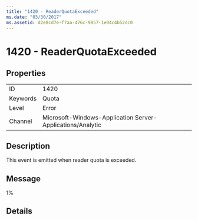 ```yaml
---
title: "1420 - ReaderQuotaExceeded"
ms.date: "03/30/2017"
ms.assetid: d2e8cd7e-f7aa-476c-9857-1e04c4b52dc0
---
```

# 1420 - ReaderQuotaExceeded
## Properties  
  
|||  
|-|-|  
|ID|1420|  
|Keywords|Quota|  
|Level|Error|  
|Channel|Microsoft-Windows-Application Server-Applications/Analytic|  
  
## Description  
 This event is emitted when reader quota is exceeded.  
  
## Message  
 1%  
  
## Details
